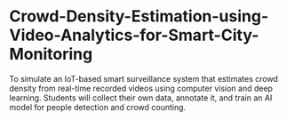 # Crowd-Density-Estimation-using-Video-Analytics-for-Smart-City-Monitoring
To simulate an IoT-based smart surveillance system that estimates crowd density from real-time recorded videos using computer vision and deep learning. Students will collect their own data, annotate it, and train an AI model for people detection and crowd counting.
